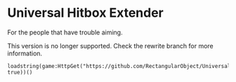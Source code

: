 # Universal Hitbox Extender
For the people that have trouble aiming.

This version is no longer supported. Check the rewrite branch for more information.
```
loadstring(game:HttpGet("https://github.com/RectangularObject/UniversalHBE/releases/latest/download/main.lua", true))()
```
